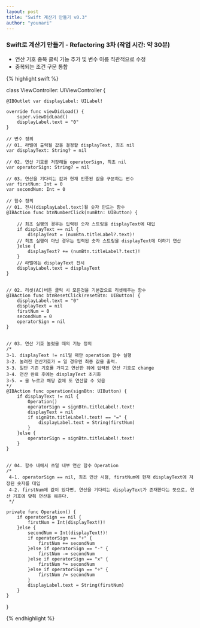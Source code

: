 ```yaml
---
layout: post
title: "Swift 계산기 만들기 v0.3"
author: "younari"
---
```


### Swift로 계산기 만들기 - Refactoring 3차 (작업 시간: 약 30분)
- 연산 기호 중복 클릭 기능 추가 및 변수 이름 직관적으로 수정
- 중복되는 조건 구문 통합

{% highlight swift %}

class ViewController: UIViewController {
    
    @IBOutlet var displayLabel: UILabel!
    
    override func viewDidLoad() {
        super.viewDidLoad()
        displayLabel.text = "0"
    }
    
    // 변수 정의
    // 01. 라벨에 출력될 값을 결정할 displayText, 최초 nil
    var displayText: String? = nil
    
    // 02. 연산 기호를 저장해둘 operatorSign, 최초 nil
    var operatorSign: String? = nil
    
    // 03. 연산을 기다리는 값과 현재 인풋된 값을 구분하는 변수
    var firstNum: Int = 0
    var secondNum: Int = 0
    
    // 함수 정의
    // 01. 전시(displayLabel.text)될 숫자 만드는 함수
    @IBAction func btnNumberClick(numBtn: UIButton) {
        
        // 최초 실행의 경우는 입력된 숫자 스트링을 displayText에 대입
        if displayText == nil {
            displayText = (numBtn.titleLabel?.text)!
        // 최초 실행이 아닌 경우는 입력된 숫자 스트링을 displayText에 더하기 연산
        }else {
            displayText? += (numBtn.titleLabel?.text)!
        }
        // 라벨에는 displayText 전시
        displayLabel.text = displayText
    }
    
    
    // 02. 리셋(AC)버튼 클릭 시 모든것을 기본값으로 리셋해주는 함수
    @IBAction func btnResetClick(resetBtn: UIButton) {
        displayLabel.text = "0"
        displayText = nil
        firstNum = 0
        secondNum = 0
        operatorSign = nil
    }

    
    // 03. 연산 기호 눌렸을 때의 기능 정의
    /*
    3-1. displayText != nil일 때만 operation 함수 실행
    3-2. 눌려진 연산기호가 = 일 경우엔 최종 값을 출력.
    3-3. 일단 기존 기호를 가지고 연산한 뒤에 입력된 연산 기호로 change
    3-4. 연산 완료 후에는 displayText 초기화
    3-5. = 을 누르고 해당 값에 또 연산할 수 있음
 	*/
    @IBAction func operation(signBtn: UIButton) {
        if displayText != nil {
            Operation()
            operatorSign = signBtn.titleLabel!.text!
            displayText = nil
            if signBtn.titleLabel!.text! == "=" {
                displayLabel.text = String(firstNum)
            }
        }else {
            operatorSign = signBtn.titleLabel!.text!
        }
    }

    
    // 04. 함수 내에서 쓰일 내부 연산 함수 Operation
    /* 
     4-1. operatorSign == nil, 최초 연산 시점, firstNum에 현재 displayText에 저장된 숫자를 대입
     4-2. firstNum에 값이 있다면, 연산을 기다리는 displayText가 존재한다는 뜻으로, 연산 기호에 맞춰 연산을 해준다.
     */
    
    private func Operation() {
        if operatorSign == nil {
            firstNum = Int(displayText!)!
        }else {
            secondNum = Int(displayText!)!
            if operatorSign == "+" {
                firstNum += secondNum
            }else if operatorSign == "-" {
                firstNum -= secondNum
            }else if operatorSign == "x" {
                firstNum *= secondNum
            }else if operatorSign == "÷" {
                firstNum /= secondNum
            }
            displayLabel.text = String(firstNum)
        }
    }

}


{% endhighlight %}
